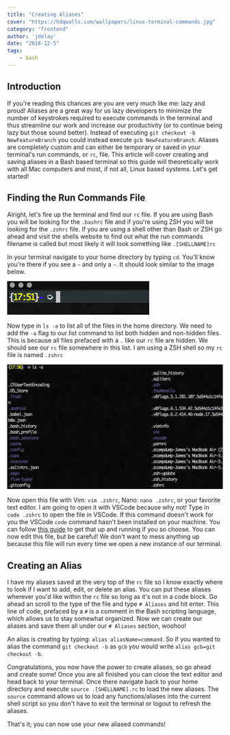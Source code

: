 ```yaml
---
title: "Creating Aliases"
cover: "https://hdqwalls.com/wallpapers/linux-terminal-commands.jpg"
category: "frontend"
author: 'jdelay'
date: "2018-12-5"
tags:
    - bash
---
```


## Introduction

If you're reading this chances are you are very much like me: lazy and proud! Aliases are a great way for us lazy developers to minimize the number of keystrokes required to execute commands in the terminal and thus streamline our work and increase our productivity (or to continue being lazy but those sound better). Instead of executing `git checkout -b NewFeatureBranch` you could instead execute `gcb NewFeatureBranch`. Aliases are completely custom and can either be temporary or saved in your terminal's run commands, or `rc`, file. This article will cover creating and saving aliases in a Bash based terminal so this guide will theoretically work with all Mac computers and most, if not all, Linux based systems. Let's get started!

## Finding the Run Commands File

Alright, let's fire up the terminal and find our `rc` file. If you are using Bash you will be looking for the `.bashrc` file and if you're using ZSH you will be looking for the `.zshrc` file. If you are using a shell other than Bash or ZSH go ahead and visit the shells website to find out what the run commands filename is called but most likely it will look something like `.[SHELLNAME]rc`

In your terminal navigate to your home directory by typing `cd`. You'll know you're there if you see a `~` and only a `~`. It should look similar to the image below.

![Home](./home.png)

Now type in `ls -a` to list all of the files in the home directory. We need to add the `-a` flag to our list command to list both hidden and non-hidden files. This is because all files prefaced with a `.` like our `rc` file are hidden. We should see our `rc` file somewhere in this list. I am using a ZSH shell so my `rc` file is named `.zshrc`

![ls-a](./ls-a.png)

Now open this file with Vim: `vim .zshrc`, Nano: `nano .zshrc`, or your favorite text editor. I am going to open it with VSCode because why not! Type in `code .zshrc` to open the file in VSCode. If this command doesn't work for you the VSCode `code` command hasn't been installed on your machine. You can follow [this guide](https://code.visualstudio.com/docs/setup/mac) to get that up and running if you so choose. You can now edit this file, but be careful! We don't want to mess anything up because this file will run every time we open a new instance of our terminal.

## Creating an Alias

I have my aliases saved at the very top of the `rc` file so I know exactly where to look if I want to add, edit, or delete an alias. You can put these aliases wherever you'd like within the `rc` file so long as it's not in a code block. Go ahead an scroll to the type of the file and type `# Aliases` and hit enter. This line of code, prefaced by a `#` is a comment in the Bash scripting language, which allows us to stay somewhat organized. Now we can create our aliases and save them all under our `# Aliases` section, woohoo! 

An alias is creating by typing: `alias aliasName=command`. So if you wanted to alias the command `git checkout -b` as `gcb` you would write `alias gcb=git checkout -b`. 

Congratulations, you now have the power to create aliases, so go ahead and create some! Once you are all finished you can close the text editor and head back to your terminal. Once there navigate back to your home directory and execute `source .[SHELLNAME].rc` to load the new aliases. The `source` command allows us to load any functions/aliases into the current shell script so you don't have to exit the terminal or logout to refresh the aliases.

That's it; you can now use your new aliased commands!